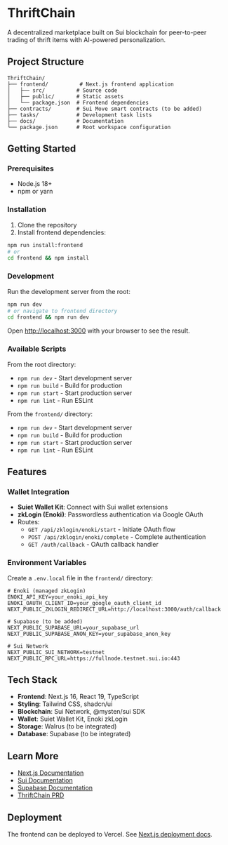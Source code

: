 # ThriftChain

A decentralized marketplace built on Sui blockchain for peer-to-peer trading of thrift items with AI-powered personalization.

## Project Structure

```
ThriftChain/
├── frontend/          # Next.js frontend application
│   ├── src/          # Source code
│   ├── public/       # Static assets
│   └── package.json  # Frontend dependencies
├── contracts/        # Sui Move smart contracts (to be added)
├── tasks/            # Development task lists
├── docs/             # Documentation
└── package.json      # Root workspace configuration
```

## Getting Started

### Prerequisites

- Node.js 18+ 
- npm or yarn

### Installation

1. Clone the repository
2. Install frontend dependencies:
```bash
npm run install:frontend
# or
cd frontend && npm install
```

### Development

Run the development server from the root:

```bash
npm run dev
# or navigate to frontend directory
cd frontend && npm run dev
```

Open [http://localhost:3000](http://localhost:3000) with your browser to see the result.

### Available Scripts

From the root directory:
- `npm run dev` - Start development server
- `npm run build` - Build for production
- `npm run start` - Start production server
- `npm run lint` - Run ESLint

From the `frontend/` directory:
- `npm run dev` - Start development server
- `npm run build` - Build for production
- `npm run start` - Start production server
- `npm run lint` - Run ESLint

## Features

### Wallet Integration
- **Suiet Wallet Kit**: Connect with Sui wallet extensions
- **zkLogin (Enoki)**: Passwordless authentication via Google OAuth
- Routes:
  - `GET /api/zklogin/enoki/start` - Initiate OAuth flow
  - `POST /api/zklogin/enoki/complete` - Complete authentication
  - `GET /auth/callback` - OAuth callback handler

### Environment Variables

Create a `.env.local` file in the `frontend/` directory:

```env
# Enoki (managed zkLogin)
ENOKI_API_KEY=your_enoki_api_key
ENOKI_OAUTH_CLIENT_ID=your_google_oauth_client_id
NEXT_PUBLIC_ZKLOGIN_REDIRECT_URL=http://localhost:3000/auth/callback

# Supabase (to be added)
NEXT_PUBLIC_SUPABASE_URL=your_supabase_url
NEXT_PUBLIC_SUPABASE_ANON_KEY=your_supabase_anon_key

# Sui Network
NEXT_PUBLIC_SUI_NETWORK=testnet
NEXT_PUBLIC_RPC_URL=https://fullnode.testnet.sui.io:443
```

## Tech Stack

- **Frontend**: Next.js 16, React 19, TypeScript
- **Styling**: Tailwind CSS, shadcn/ui
- **Blockchain**: Sui Network, @mysten/sui SDK
- **Wallet**: Suiet Wallet Kit, Enoki zkLogin
- **Storage**: Walrus (to be integrated)
- **Database**: Supabase (to be integrated)

## Learn More

- [Next.js Documentation](https://nextjs.org/docs)
- [Sui Documentation](https://docs.sui.io/)
- [Supabase Documentation](https://supabase.com/docs)
- [ThriftChain PRD](./PRD_Final.md)

## Deployment

The frontend can be deployed to Vercel. See [Next.js deployment docs](https://nextjs.org/docs/app/building-your-application/deploying).
